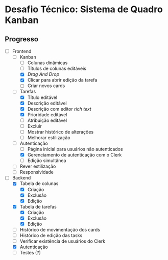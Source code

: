 # Desafio Técnico: Sistema de Quadro Kanban

## Progresso

- [ ] Frontend
  - [ ] Kanban
    - [ ] Colunas dinâmicas
    - [ ] Títulos de colunas editáveis
    - [x] *Drag And Drop*
    - [x] Clicar para abrir edição da tarefa
    - [ ] Criar novos cards
  - [ ] Tarefas
    - [x] Título editável
    - [x] Descrição editável 
    - [x] Descrição com editor *rich text*
    - [x] Prioridade editável
    - [ ] Atribuição editável
    - [ ] Excluir
    - [ ] Mostrar histórico de alterações
    - [ ] Melhorar estilização
  - [ ] Autenticação
    - [ ] Página inicial para usuários não autenticados
    - [x] Gerenciamento de autenticação com o Clerk
    - [ ] Edição simultânea
  - [ ] Rever estilização
  - [ ] Responsividade
- [ ] Backend
  - [x] Tabela de colunas
    - [x] Criação
    - [x] Exclusão
    - [x] Edição
  - [x] Tabela de tarefas
    - [x] Criação
    - [x] Exclusão
    - [x] Edição
  - [ ] Histórico de movimentação dos cards
  - [ ] Histórico de edição das tasks
  - [ ] Verificar existência de usuários do Clerk
  - [x] Autenticação
  - [ ] Testes (?)